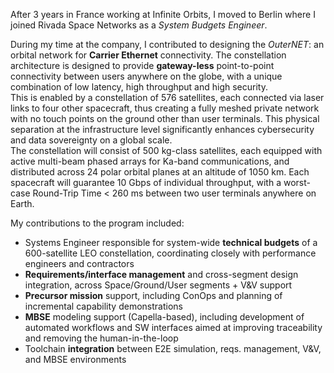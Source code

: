 After 3 years in France working at Infinite Orbits, I moved to Berlin where I joined Rivada Space Networks as a _System Budgets Engineer_.

During my time at the company, I contributed to designing the _OuterNET_: an orbital network for **Carrier Ethernet** connectivity. The constellation architecture is designed to provide **gateway-less** point-to-point connectivity between users anywhere on the globe, with a unique combination of low latency, high throughput and high security.  
This is enabled by a constellation of 576 satellites, each connected via laser links to four other spacecraft, thus creating a fully meshed private network with no touch points on the ground other than user terminals. This physical separation at the infrastructure level significantly enhances cybersecurity and data sovereignty on a global scale.  
The constellation will consist of 500 kg-class satellites, each equipped with active multi-beam phased arrays for Ka-band communications, and distributed across 24 polar orbital planes at an altitude of 1050 km. Each spacecraft will guarantee 10 Gbps of individual throughput, with a worst-case Round-Trip Time < 260 ms between two user terminals anywhere on Earth.

My contributions to the program included:
- Systems Engineer responsible for system-wide **technical budgets** of a 600-satellite LEO constellation, coordinating closely with performance engineers and contractors
- **Requirements/interface management** and cross-segment design integration, across Space/Ground/User segments + V&V support
- **Precursor mission** support, including ConOps and planning of incremental capability demonstrations
- **MBSE** modeling support (Capella-based), including development of automated workflows and SW interfaces aimed at improving traceability and removing the human-in-the-loop
- Toolchain **integration** between E2E simulation, reqs. management, V&V, and MBSE environments